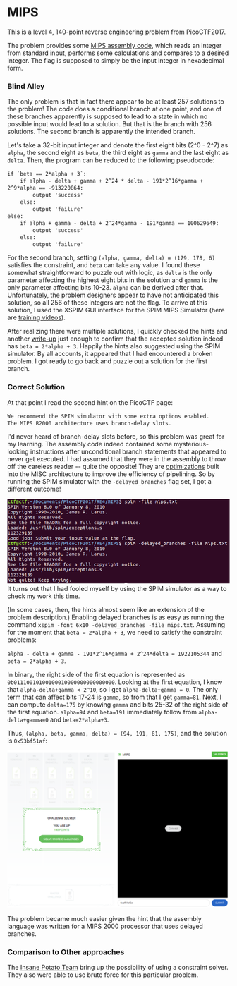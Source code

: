 # MIPS

This is a level 4, 140-point reverse engineering problem from PicoCTF2017.

The problem provides some [MIPS assembly code](./mips.txt), which reads an integer from standard input, performs some calculations and compares to a desired integer. The flag is supposed to simply be the input integer in hexadecimal form.

### Blind Alley

The only problem is that in fact there appear to be at least 257 solutions to the problem! The code does a conditional branch at one point, and one of these branches apparently is supposed to lead to a state in which no possible input would lead to a solution. But that is the branch with 256 solutions. The second branch is apparently the intended branch.

Let's take a 32-bit input integer and denote the first eight bits (2^0 - 2^7) as `alpha`, the second eight as `beta`, the third eight as `gamma` and the last eight as `delta`. Then, the program can be reduced to the following pseudocode:

    if `beta == 2*alpha + 3`:
        if alpha - delta + gamma + 2^24 * delta - 191*2^16*gamma + 2^9*alpha == -913220864:
            output 'success'
        else:
            output 'failure'
    else:
        if alpha + gamma - delta + 2^24*gamma - 191*gamma == 100629649:
            output 'success'
        else:
            output 'failure'

For the second branch, setting `(alpha, gamma, delta) = (179, 178, 6)` satisfies the constraint, and `beta` can take any value. I found these somewhat straightforward to puzzle out with logic, as `delta` is the only parameter affecting the highest eight bits in the solution and `gamma` is the only parameter affecting bits 10-23. `alpha` can be derived after that. Unfortunately, the problem designers appear to have not anticipated this solution, so all 256 of these integers are not the flag. To arrive at this solution, I used the XSPIM GUI interface for the SPIM MIPS Simulator (here are [training videos](https://www.youtube.com/watch?v=hlEgH-PE8Ok)).

After realizing there were multiple solutions, I quickly checked the hints and another [write-up](https://github.com/in-s-ane/picoctf-2017/blob/master/MIPS_140/solution.cpp) just enough to confirm that the accepted solution indeed has `beta = 2*alpha + 3`. Happily the hints also suggested using the SPIM simulator. By all accounts, it appeared that I had encountered a broken problem. I got ready to go back and puzzle out a solution for the first branch.

### Correct Solution

At that point I read the second hint on the PicoCTF page:

    We recommend the SPIM simulator with some extra options enabled.
    The MIPS R2000 architecture uses branch-delay slots.

I'd never heard of branch-delay slots before, so this problem was great for my learning. The assembly code indeed contained some mysterious-looking instructions after unconditional branch statements that appeared to never get executed. I had assumed that they were in the assembly to throw off the careless reader -- quite the opposite! They are [optimizations](https://en.wikipedia.org/wiki/Branch_delay_slot) built into the MISC architecture to improve the efficiency of pipelining. So by running the SPIM simulator with the `-delayed_branches` flag set, I got a different outcome!

![delayed_branches_flag.png](./delayed_branches_flag.png)
 It turns out that I had fooled myself by using the SPIM simulator as a way to check my work this time.

(In some cases, then, the hints almost seem like an extension of the problem description.) Enabling delayed branches is as easy as running the command `xspim -font 6x10 -delayed_branches -file mips.txt`. Assuming for the moment that `beta = 2*alpha + 3`, we need to satisfy the constraint problems:

 `alpha - delta + gamma - 191*2^16*gamma + 2^24*delta = 1922105344` and `beta = 2*alpha + 3`.

 In binary, the right side of the first equation is represented as `0b01110010100100010000000000000000`. Looking at the first equation, I know that `alpha-delta+gamma < 2^10`, so I get `alpha-delta+gamma = 0`. The only term that can affect bits 17-24 is `gamma`, so from that I get `gamma=81`. Next, I can compute `delta=175` by knowing `gamma` and bits 25-32 of the right side of the first equation. `alpha=94` and `beta=191` immediately follow from `alpha-delta+gamma=0` and `beta=2*alpha+3`.

 Thus, `(alpha, beta, gamma, delta) = (94, 191, 81, 175)`, and the solution is `0x53bf51af`:

 ![MIPS_solved](./MIPS_solved.png)

 The problem became much easier given the hint that the assembly language was written for a MIPS 2000 processor that uses delayed branches.

 ### Comparison to Other approaches

 The [Insane Potato Team](https://github.com/in-s-ane/picoctf-2017/blob/master/MIPS_140/solution.cpp) bring up the possibility of using a constraint solver. They also were able to use brute force for this particular problem.
